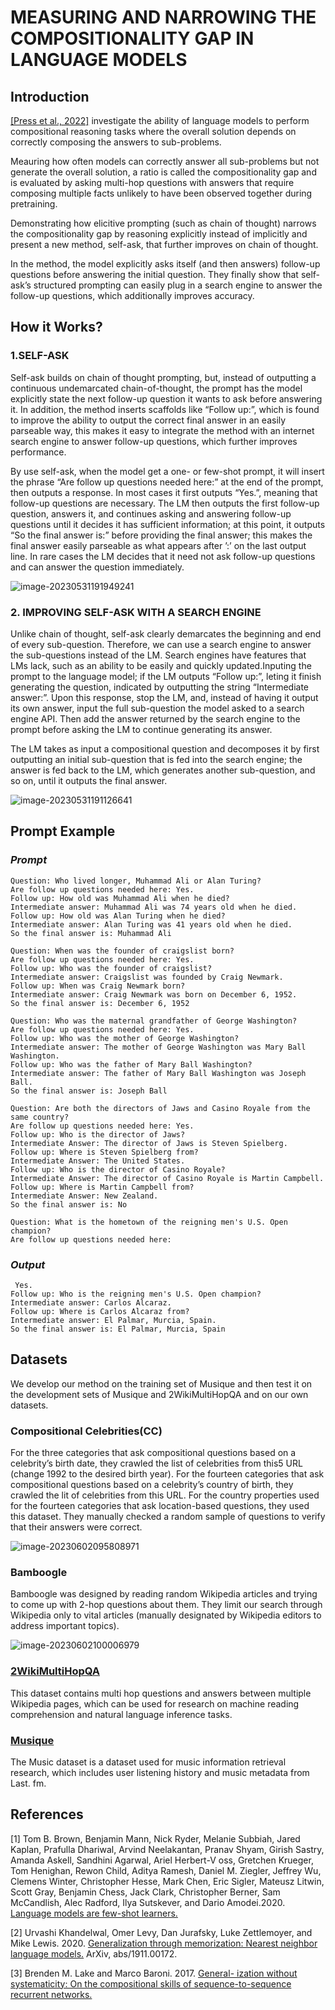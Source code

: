 # MEASURING AND NARROWING THE COMPOSITIONALITY GAP IN LANGUAGE MODELS

## Introduction

[[Press et al., 2022]](https://arxiv.org/abs/2210.03350) investigate the ability of language models to perform compositional reasoning tasks where the overall solution depends on correctly composing the answers to sub-problems.

Meauring how often models can correctly answer all sub-problems but not generate the overall solution, a ratio is called the compositionality gap and is evaluated by asking multi-hop questions with answers that require composing multiple facts unlikely to have been observed together during pretraining.

Demonstrating how elicitive prompting (such as chain of thought) narrows the compositionality gap by reasoning explicitly instead of implicitly and present a new method, self-ask, that further improves on chain of thought.

In the method, the model explicitly asks itself (and then answers) follow-up questions before answering the initial question. They finally show that self-ask’s structured prompting can easily plug in a search engine to answer the follow-up questions, which additionally improves accuracy.

## How it Works?

### 1.SELF-ASK

Self-ask builds on chain of thought prompting, but, instead of outputting a continuous undemarcated chain-of-thought, the prompt has the model explicitly state the next follow-up question it wants to ask before answering it. In addition, the method inserts scaffolds like “Follow up:”, which is found to improve the ability to output the correct final answer in an easily parseable way, this makes it easy to integrate the method with an internet search engine to answer follow-up questions, which further improves performance.

By use self-ask, when the model get a one- or few-shot prompt, it will insert the phrase “Are follow up questions needed here:” at the end of the prompt, then outputs a response. In most cases it first outputs “Yes.”, meaning that follow-up questions are necessary. The LM then outputs the first follow-up question, answers it, and continues asking and answering follow-up questions until it decides it has sufficient information; at this point, it outputs “So the final answer is:” before providing the final answer; this makes the final answer easily parseable as what appears after ’:’ on the last output line. In rare cases the LM decides that it need not ask follow-up questions and can answer the question immediately.

![image-20230531191949241](img\image-20230531191949241.png)

### 2. IMPROVING SELF-ASK WITH A SEARCH ENGINE

Unlike chain of thought, self-ask clearly demarcates the beginning and end of every sub-question. Therefore, we can use a search engine to answer the sub-questions instead of the LM. Search engines have features that LMs lack, such as an ability to be easily and quickly updated.Inputing the prompt to the language model; if the LM outputs “Follow up:”, leting it finish generating the question, indicated by outputting the string “Intermediate answer:”. Upon this response, stop the LM, and, instead of having it output its own answer, input the full sub-question the model asked to a search engine API. Then add the answer returned by the search engine to the prompt before asking the LM to continue generating its answer.

The LM takes as input a compositional question and decomposes it by first outputting an initial sub-question that is fed into the search engine; the answer is fed back to the LM, which generates another sub-question, and so on, until it outputs the final answer.

![image-20230531191126641](img/image-20230531191126641.png)

## Prompt Example

### *Prompt*

```
Question: Who lived longer, Muhammad Ali or Alan Turing?
Are follow up questions needed here: Yes.
Follow up: How old was Muhammad Ali when he died?
Intermediate answer: Muhammad Ali was 74 years old when he died.
Follow up: How old was Alan Turing when he died?
Intermediate answer: Alan Turing was 41 years old when he died.
So the final answer is: Muhammad Ali 

Question: When was the founder of craigslist born?
Are follow up questions needed here: Yes.
Follow up: Who was the founder of craigslist?
Intermediate answer: Craigslist was founded by Craig Newmark.
Follow up: When was Craig Newmark born?
Intermediate answer: Craig Newmark was born on December 6, 1952.
So the final answer is: December 6, 1952

Question: Who was the maternal grandfather of George Washington?
Are follow up questions needed here: Yes.
Follow up: Who was the mother of George Washington?
Intermediate answer: The mother of George Washington was Mary Ball Washington.
Follow up: Who was the father of Mary Ball Washington?
Intermediate answer: The father of Mary Ball Washington was Joseph Ball.
So the final answer is: Joseph Ball 

Question: Are both the directors of Jaws and Casino Royale from the same country? 
Are follow up questions needed here: Yes. 
Follow up: Who is the director of Jaws? 
Intermediate Answer: The director of Jaws is Steven Spielberg. 
Follow up: Where is Steven Spielberg from? 
Intermediate Answer: The United States. 
Follow up: Who is the director of Casino Royale? 
Intermediate Answer: The director of Casino Royale is Martin Campbell. 
Follow up: Where is Martin Campbell from? 
Intermediate Answer: New Zealand. 
So the final answer is: No

Question: What is the hometown of the reigning men's U.S. Open champion?
Are follow up questions needed here:
```

 

### *Output* 

```
 Yes.
Follow up: Who is the reigning men's U.S. Open champion?
Intermediate answer: Carlos Alcaraz.
Follow up: Where is Carlos Alcaraz from?
Intermediate answer: El Palmar, Murcia, Spain.
So the final answer is: El Palmar, Murcia, Spain
```

## Datasets

We develop our method on the training set of Musique and then test it on the
development sets of Musique and 2WikiMultiHopQA and on our own datasets.

### Compositional Celebrities(CC)

For the three categories that ask compositional questions based on a celebrity’s birth date, they crawled the list of celebrities from this5 URL (change 1992 to the desired birth year). For the fourteen categories that ask compositional questions based on a celebrity’s country of birth,  they crawled the lit of celebrities from this URL. For the country properties used for the fourteen categories that ask location-based questions, they used this  dataset. They manually checked a random sample of questions to verify that their answers were correct.

![image-20230602095808971](img/image-20230602095808971.png)

### Bamboogle

Bamboogle was designed by reading random Wikipedia articles and trying to come up with 2-hop questions about them. They limit our search through Wikipedia only to vital articles (manually designated by Wikipedia editors to address important topics).

![image-20230602100006979](img/image-20230602100006979.png)

### [2WikiMultiHopQA](https://www.huggingface.co/datasets/voidful/2WikiMultihopQA)

This dataset contains multi hop questions and answers between multiple Wikipedia pages, which can be used for research on machine reading comprehension and natural language inference tasks.

### [Musique](https://www.huggingface.co/datasets/voidful/MuSiQue)

The Music dataset is a dataset used for music information retrieval research, which includes user listening history and music metadata from Last. fm.

## References

[1] Tom B. Brown, Benjamin Mann, Nick Ryder, Melanie
Subbiah, Jared Kaplan, Prafulla Dhariwal, Arvind
Neelakantan, Pranav Shyam, Girish Sastry, Amanda
Askell, Sandhini Agarwal, Ariel Herbert-V oss,
Gretchen Krueger, Tom Henighan, Rewon Child,
Aditya Ramesh, Daniel M. Ziegler, Jeffrey Wu,
Clemens Winter, Christopher Hesse, Mark Chen, Eric
Sigler, Mateusz Litwin, Scott Gray, Benjamin Chess,
Jack Clark, Christopher Berner, Sam McCandlish,
Alec Radford, Ilya Sutskever, and Dario Amodei.2020. [Language models are few-shot learners.](https://arxiv.org/abs/2005.14165)

[2] Urvashi Khandelwal, Omer Levy, Dan Jurafsky, Luke
Zettlemoyer, and Mike Lewis. 2020. [Generalization
through memorization: Nearest neighbor language
models.](https://arxiv.org/abs/1911.00172) ArXiv, abs/1911.00172.

[3] Brenden M. Lake and Marco Baroni. 2017. [General-
ization without systematicity: On the compositional
skills of sequence-to-sequence recurrent networks.](https://arxiv.org/abs/1711.00350)
